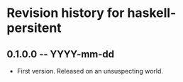 # Revision history for haskell-persitent

## 0.1.0.0 -- YYYY-mm-dd

* First version. Released on an unsuspecting world.

